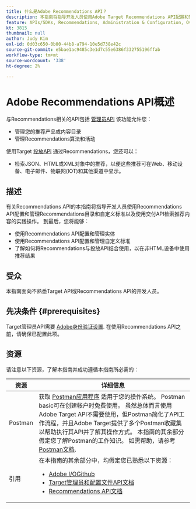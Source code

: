 ```yaml
---
title: 什么是Adobe Recommendations API？
description: 本指南将指导开发人员使用Adobe Target Recommendations API配置和管理Recommendations目录和自定义标准以及使用交付API检索推荐内容的实践操作。
feature: APIs/SDKs, Recommendations, Administration & Configuration, Overview
kt: 3815
thumbnail: null
author: Judy Kim
exl-id: 0d03c650-0b00-44b8-a794-10e5d738e42c
source-git-commit: e5bae1ac9485c3e1d7c55e6386f332755196ffab
workflow-type: tm+mt
source-wordcount: '338'
ht-degree: 2%

---
```


# Adobe Recommendations API概述

与Recommendations相关的API包括 [管理员API](../../before-administer/target-api-overview.md) 该功能允许您：

* 管理您的推荐产品或内容目录
* 管理Recommendations算法和活动

使用Target [投放API](../../implement/delivery-api/overview.md) 通过Recommendations，您还可以：

* 检索JSON、HTML或XML对象中的推荐，以便这些推荐可在Web、移动设备、电子邮件、物联网(IOT)和其他渠道中显示。

## 描述

有关Recommendations API的本指南将指导开发人员使用Recommendations API配置和管理Recommendations目录和自定义标准以及使用交付API检索推荐内容的实践操作。 到最后，您将能够：

* 使用Recommendations API配置和管理实体
* 使用Recommendations API配置和管理自定义标准
* 了解如何将Recommendations与投放API结合使用，以在非HTML设备中使用推荐结果

## 受众

本指南面向不熟悉Target API或Recommendations API的开发人员。

## 先决条件 {#prerequisites}

Target管理员API需要 [Adobe身份验证设置](../configure-authentication.md). 在使用Recommendations API之前，请确保已配置此项。

## 资源

请注意以下资源，了解本指南并成功遵循本指南所必需的：

| 资源 | 详细信息 |
| --- | --- |
| Postman | 获取 [Postman应用程序](https://www.postman.com/downloads/) 适用于您的操作系统。 Postman basic可在创建帐户时免费使用。 虽然总体而言使用Adobe Target API不需要使用，但Postman简化了API工作流程，并且Adobe Target提供了多个Postman收藏集以帮助执行其API并了解其操作方式。 本指南的其余部分假定您了解Postman的工作知识。 如需帮助，请参考 [Postman文档](https://learning.getpostman.com/). |
| 引用 | 在本指南的其余部分中，均假定您已熟悉以下资源：<UL><li>[Adobe I/OGithub](https://github.com/adobeio)</li><li>[Target管理员和配置文件API文档](../../administer/admin-api/admin-api-overview-new.md)</li><li>[Recommendations API文档](https://developers.adobetarget.com/api/recommendations/)</li></UL> |
